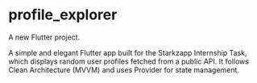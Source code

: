 # profile_explorer

A new Flutter project.

A simple and elegant Flutter app built for the Starkzapp Internship Task, which displays random user profiles fetched from a public API.
It follows Clean Architecture (MVVM) and uses Provider for state management.